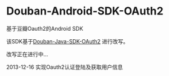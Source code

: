 Douban-Android-SDK-OAuth2
=========================

基于豆瓣Oauth2的Android SDK

该SDK基于[Douban-Java-SDK-OAuth2][1] 进行改写。

改写正在进行中...

2013-12-16
实现Oauth2认证登陆及获取用户信息


[1]: https://github.com/UglyTroLL/Douban-Java-SDK-OAuth2
